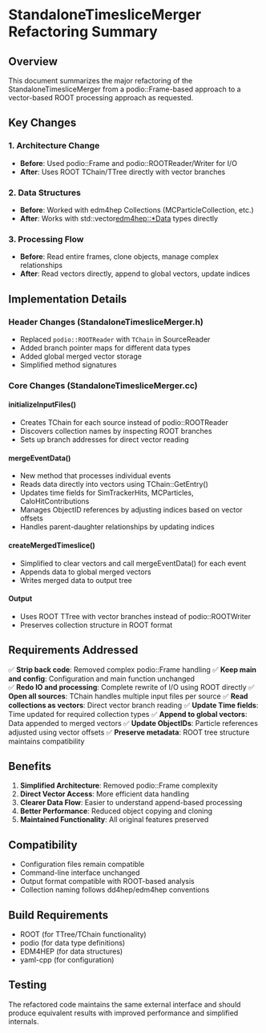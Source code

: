 # StandaloneTimesliceMerger Refactoring Summary

## Overview
This document summarizes the major refactoring of the StandaloneTimesliceMerger from a podio::Frame-based approach to a vector-based ROOT processing approach as requested.

## Key Changes

### 1. Architecture Change
- **Before**: Used podio::Frame and podio::ROOTReader/Writer for I/O
- **After**: Uses ROOT TChain/TTree directly with vector branches

### 2. Data Structures
- **Before**: Worked with edm4hep Collections (MCParticleCollection, etc.)  
- **After**: Works with std::vector<edm4hep::*Data> types directly

### 3. Processing Flow
- **Before**: Read entire frames, clone objects, manage complex relationships
- **After**: Read vectors directly, append to global vectors, update indices

## Implementation Details

### Header Changes (StandaloneTimesliceMerger.h)
- Replaced `podio::ROOTReader` with `TChain` in SourceReader
- Added branch pointer maps for different data types
- Added global merged vector storage
- Simplified method signatures

### Core Changes (StandaloneTimesliceMerger.cc)

#### initializeInputFiles()
- Creates TChain for each source instead of podio::ROOTReader
- Discovers collection names by inspecting ROOT branches
- Sets up branch addresses for direct vector reading

#### mergeEventData()
- New method that processes individual events
- Reads data directly into vectors using TChain::GetEntry()
- Updates time fields for SimTrackerHits, MCParticles, CaloHitContributions
- Manages ObjectID references by adjusting indices based on vector offsets
- Handles parent-daughter relationships by updating indices

#### createMergedTimeslice()
- Simplified to clear vectors and call mergeEventData() for each event
- Appends data to global merged vectors
- Writes merged data to output tree

#### Output
- Uses ROOT TTree with vector branches instead of podio::ROOTWriter
- Preserves collection structure in ROOT format

## Requirements Addressed

✅ **Strip back code**: Removed complex podio::Frame handling
✅ **Keep main and config**: Configuration and main function unchanged  
✅ **Redo IO and processing**: Complete rewrite of I/O using ROOT directly
✅ **Open all sources**: TChain handles multiple input files per source
✅ **Read collections as vectors**: Direct vector branch reading
✅ **Update Time fields**: Time updated for required collection types
✅ **Append to global vectors**: Data appended to merged vectors
✅ **Update ObjectIDs**: Particle references adjusted using vector offsets
✅ **Preserve metadata**: ROOT tree structure maintains compatibility

## Benefits

1. **Simplified Architecture**: Removed podio::Frame complexity
2. **Direct Vector Access**: More efficient data handling
3. **Clearer Data Flow**: Easier to understand append-based processing
4. **Better Performance**: Reduced object copying and cloning
5. **Maintained Functionality**: All original features preserved

## Compatibility

- Configuration files remain compatible
- Command-line interface unchanged
- Output format compatible with ROOT-based analysis
- Collection naming follows dd4hep/edm4hep conventions

## Build Requirements

- ROOT (for TTree/TChain functionality)
- podio (for data type definitions)
- EDM4HEP (for data structures)
- yaml-cpp (for configuration)

## Testing

The refactored code maintains the same external interface and should produce equivalent results with improved performance and simplified internals.